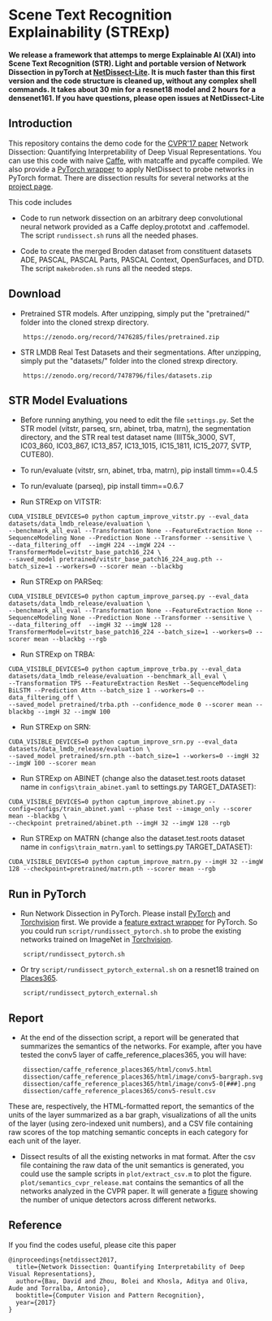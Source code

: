 # Scene Text Recognition Explainability (STRExp)

 **We release a framework that attemps to merge Explainable AI (XAI) into Scene Text Recognition (STR). Light and portable version of Network Dissection in pyTorch at [NetDissect-Lite](https://github.com/CSAILVision/NetDissect-Lite). It is much faster      than this first version and the code structure is cleaned up, without any complex shell commands. It takes about 30 min for a resnet18 model and 2 hours for a          densenet161. If you have questions, please open issues at NetDissect-Lite**
 
## Introduction
This repository contains the demo code for the [CVPR'17 paper](http://netdissect.csail.mit.edu/final-network-dissection.pdf) Network Dissection: Quantifying Interpretability of Deep Visual Representations. You can use this code with naive [Caffe](https://github.com/BVLC/caffe), with matcaffe and pycaffe compiled. We also provide a [PyTorch wrapper](script/rundissect_pytorch.sh) to apply NetDissect to probe networks in PyTorch format. There are dissection results for several networks at the [project page](http://netdissect.csail.mit.edu/).

This code includes

* Code to run network dissection on an arbitrary deep convolutional
    neural network provided as a Caffe deploy.prototxt and .caffemodel.
    The script `rundissect.sh` runs all the needed phases.

* Code to create the merged Broden dataset from constituent datasets
    ADE, PASCAL, PASCAL Parts, PASCAL Context, OpenSurfaces, and DTD.
    The script `makebroden.sh` runs all the needed steps.


## Download
* Pretrained STR models. After unzipping, simply put the "pretrained/" folder into the cloned strexp directory.
```
    https://zenodo.org/record/7476285/files/pretrained.zip
```
* STR LMDB Real Test Datasets and their segmentations. After unzipping, simply put the "datasets/" folder into the cloned strexp directory.
```
    https://zenodo.org/record/7478796/files/datasets.zip
```

## STR Model Evaluations
* Before running anything, you need to edit the file ```settings.py```. Set the STR model (vitstr, parseq, srn, abinet, trba, matrn), the segmentation directory, and the STR real test dataset name (IIIT5k_3000, SVT, IC03_860, IC03_867, IC13_857, IC13_1015, IC15_1811, IC15_2077, SVTP, CUTE80).
* To run/evaluate (vitstr, srn, abinet, trba, matrn), pip install timm==0.4.5
* To run/evaluate (parseq), pip install timm==0.6.7


* Run STRExp on VITSTR: 
```
CUDA_VISIBLE_DEVICES=0 python captum_improve_vitstr.py --eval_data datasets/data_lmdb_release/evaluation \
--benchmark_all_eval --Transformation None --FeatureExtraction None --SequenceModeling None --Prediction None --Transformer --sensitive \
--data_filtering_off  --imgH 224 --imgW 224 --TransformerModel=vitstr_base_patch16_224 \
--saved_model pretrained/vitstr_base_patch16_224_aug.pth --batch_size=1 --workers=0 --scorer mean --blackbg
```

* Run STRExp on PARSeq:
```
CUDA_VISIBLE_DEVICES=0 python captum_improve_parseq.py --eval_data datasets/data_lmdb_release/evaluation \
--benchmark_all_eval --Transformation None --FeatureExtraction None --SequenceModeling None --Prediction None --Transformer --sensitive \
--data_filtering_off  --imgH 32 --imgW 128 --TransformerModel=vitstr_base_patch16_224 --batch_size=1 --workers=0 --scorer mean --blackbg --rgb
```

* Run STRExp on TRBA:
```
CUDA_VISIBLE_DEVICES=0 python captum_improve_trba.py --eval_data datasets/data_lmdb_release/evaluation --benchmark_all_eval \
--Transformation TPS --FeatureExtraction ResNet --SequenceModeling BiLSTM --Prediction Attn --batch_size 1 --workers=0 --data_filtering_off \
--saved_model pretrained/trba.pth --confidence_mode 0 --scorer mean --blackbg --imgH 32 --imgW 100
```

* Run STRExp on SRN:
```
CUDA_VISIBLE_DEVICES=0 python captum_improve_srn.py --eval_data datasets/data_lmdb_release/evaluation \
--saved_model pretrained/srn.pth --batch_size=1 --workers=0 --imgH 32 --imgW 100 --scorer mean
```

* Run STRExp on ABINET (change also the dataset.test.roots dataset name in ```configs\train_abinet.yaml``` to settings.py TARGET_DATASET):
```
CUDA_VISIBLE_DEVICES=0 python captum_improve_abinet.py --config=configs/train_abinet.yaml --phase test --image_only --scorer mean --blackbg \
--checkpoint pretrained/abinet.pth --imgH 32 --imgW 128 --rgb
```

* Run STRExp on MATRN (change also the dataset.test.roots dataset name in ```configs\train_matrn.yaml``` to settings.py TARGET_DATASET):
```
CUDA_VISIBLE_DEVICES=0 python captum_improve_matrn.py --imgH 32 --imgW 128 --checkpoint=pretrained/matrn.pth --scorer mean --rgb
```

## Run in PyTorch

* Run Network Dissection in PyTorch. Please install [PyTorch](http://pytorch.org/) and [Torchvision](https://github.com/pytorch/vision) first. We provide a [feature extract wrapper](src/netprobe_pytorch.py) for PyTorch. So you could run ```script/rundissect_pytorch.sh``` to probe the existing networks trained on ImageNet in [Torchvision](https://github.com/pytorch/vision/tree/master/torchvision/models).     

```
    script/rundissect_pytorch.sh
```

* Or try ```script/rundissect_pytorch_external.sh``` on a resnet18 trained on [Places365](https://github.com/CSAILVision/places365).

```
    script/rundissect_pytorch_external.sh
```

## Report
* At the end of the dissection script, a report will be generated that summarizes the semantics of the networks.  For example, after you have tested the conv5 layer of caffe_reference_places365, you will have:

```
    dissection/caffe_reference_places365/html/conv5.html
    dissection/caffe_reference_places365/html/image/conv5-bargraph.svg
    dissection/caffe_reference_places365/html/image/conv5-0[###].png    
    dissection/caffe_reference_places365/conv5-result.csv
```

These are, respectively, the HTML-formatted report, the semantics of the units of the layer summarized as a bar graph, visualizations of all the units of the layer (using zero-indexed unit numbers), and a CSV file containing raw scores of the top matching semantic concepts in each category for each unit of the layer.

* Dissect results of all the existing networks in mat format. After the csv file containing the raw data of the unit semantics is generated, you could use the sample scripts in ```plot/extract_csv.m``` to plot the figure. ```plot/semantics_cvpr_release.mat``` contains the semantics of all the networks analyzed in the CVPR paper. It will generate a [figure](plot/semantics_allnetwork.pdf) showing the number of unique detectors across different networks.


## Reference 
If you find the codes useful, please cite this paper
```
@inproceedings{netdissect2017,
  title={Network Dissection: Quantifying Interpretability of Deep Visual Representations},
  author={Bau, David and Zhou, Bolei and Khosla, Aditya and Oliva, Aude and Torralba, Antonio},
  booktitle={Computer Vision and Pattern Recognition},
  year={2017}
}
```
